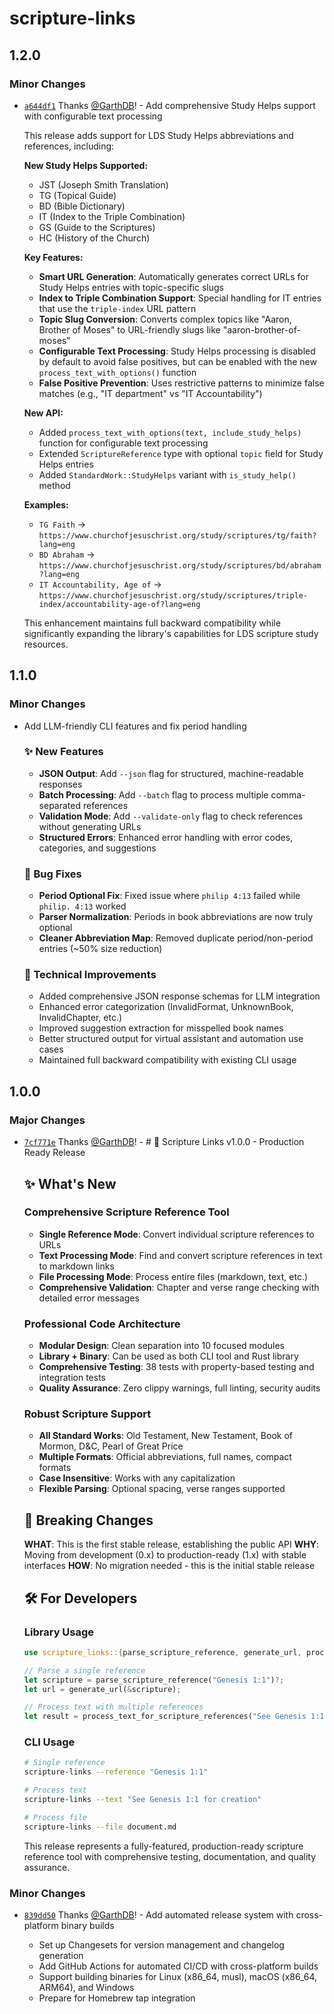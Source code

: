 # scripture-links

## 1.2.0

### Minor Changes

- [`a644df1`](https://github.com/GarthDB/scripture-links/commit/a644df197e1cf467458dbed6f1d21d860422b19c) Thanks [@GarthDB](https://github.com/GarthDB)! - Add comprehensive Study Helps support with configurable text processing

  This release adds support for LDS Study Helps abbreviations and references, including:

  **New Study Helps Supported:**

  - JST (Joseph Smith Translation)
  - TG (Topical Guide)
  - BD (Bible Dictionary)
  - IT (Index to the Triple Combination)
  - GS (Guide to the Scriptures)
  - HC (History of the Church)

  **Key Features:**

  - **Smart URL Generation**: Automatically generates correct URLs for Study Helps entries with topic-specific slugs
  - **Index to Triple Combination Support**: Special handling for IT entries that use the `triple-index` URL pattern
  - **Topic Slug Conversion**: Converts complex topics like "Aaron, Brother of Moses" to URL-friendly slugs like "aaron-brother-of-moses"
  - **Configurable Text Processing**: Study Helps processing is disabled by default to avoid false positives, but can be enabled with the new `process_text_with_options()` function
  - **False Positive Prevention**: Uses restrictive patterns to minimize false matches (e.g., "IT department" vs "IT Accountability")

  **New API:**

  - Added `process_text_with_options(text, include_study_helps)` function for configurable text processing
  - Extended `ScriptureReference` type with optional `topic` field for Study Helps entries
  - Added `StandardWork::StudyHelps` variant with `is_study_help()` method

  **Examples:**

  - `TG Faith` → `https://www.churchofjesuschrist.org/study/scriptures/tg/faith?lang=eng`
  - `BD Abraham` → `https://www.churchofjesuschrist.org/study/scriptures/bd/abraham?lang=eng`
  - `IT Accountability, Age of` → `https://www.churchofjesuschrist.org/study/scriptures/triple-index/accountability-age-of?lang=eng`

  This enhancement maintains full backward compatibility while significantly expanding the library's capabilities for LDS scripture study resources.

## 1.1.0

### Minor Changes

- Add LLM-friendly CLI features and fix period handling

  ### ✨ New Features

  - **JSON Output**: Add `--json` flag for structured, machine-readable responses
  - **Batch Processing**: Add `--batch` flag to process multiple comma-separated references
  - **Validation Mode**: Add `--validate-only` flag to check references without generating URLs
  - **Structured Errors**: Enhanced error handling with error codes, categories, and suggestions

  ### 🐛 Bug Fixes

  - **Period Optional Fix**: Fixed issue where `philip 4:13` failed while `philip. 4:13` worked
  - **Parser Normalization**: Periods in book abbreviations are now truly optional
  - **Cleaner Abbreviation Map**: Removed duplicate period/non-period entries (~50% size reduction)

  ### 🔧 Technical Improvements

  - Added comprehensive JSON response schemas for LLM integration
  - Enhanced error categorization (InvalidFormat, UnknownBook, InvalidChapter, etc.)
  - Improved suggestion extraction for misspelled book names
  - Better structured output for virtual assistant and automation use cases
  - Maintained full backward compatibility with existing CLI usage

## 1.0.0

### Major Changes

- [`7cf771e`](https://github.com/GarthDB/scripture-links/commit/7cf771e99ce55948c0f1de03a84d994ab23f6b66) Thanks [@GarthDB](https://github.com/GarthDB)! - # 🚀 Scripture Links v1.0.0 - Production Ready Release

  ## ✨ **What's New**

  ### **Comprehensive Scripture Reference Tool**

  - **Single Reference Mode**: Convert individual scripture references to URLs
  - **Text Processing Mode**: Find and convert scripture references in text to markdown links
  - **File Processing Mode**: Process entire files (markdown, text, etc.)
  - **Comprehensive Validation**: Chapter and verse range checking with detailed error messages

  ### **Professional Code Architecture**

  - **Modular Design**: Clean separation into 10 focused modules
  - **Library + Binary**: Can be used as both CLI tool and Rust library
  - **Comprehensive Testing**: 38 tests with property-based testing and integration tests
  - **Quality Assurance**: Zero clippy warnings, full linting, security audits

  ### **Robust Scripture Support**

  - **All Standard Works**: Old Testament, New Testament, Book of Mormon, D&C, Pearl of Great Price
  - **Multiple Formats**: Official abbreviations, full names, compact formats
  - **Case Insensitive**: Works with any capitalization
  - **Flexible Parsing**: Optional spacing, verse ranges supported

  ## 🔧 **Breaking Changes**

  **WHAT**: This is the first stable release, establishing the public API
  **WHY**: Moving from development (0.x) to production-ready (1.x) with stable interfaces
  **HOW**: No migration needed - this is the initial stable release

  ## 🛠️ **For Developers**

  ### **Library Usage**

  ```rust
  use scripture_links::{parse_scripture_reference, generate_url, process_text_for_scripture_references};

  // Parse a single reference
  let scripture = parse_scripture_reference("Genesis 1:1")?;
  let url = generate_url(&scripture);

  // Process text with multiple references
  let result = process_text_for_scripture_references("See Genesis 1:1 and 2 Nephi 10:14");
  ```

  ### **CLI Usage**

  ```bash
  # Single reference
  scripture-links --reference "Genesis 1:1"

  # Process text
  scripture-links --text "See Genesis 1:1 for creation"

  # Process file
  scripture-links --file document.md
  ```

  This release represents a fully-featured, production-ready scripture reference tool with comprehensive testing, documentation, and quality assurance.

### Minor Changes

- [`839dd50`](https://github.com/GarthDB/scripture-links/commit/839dd501fe349499243b2e7b5f9602802199a2a3) Thanks [@GarthDB](https://github.com/GarthDB)! - Add automated release system with cross-platform binary builds

  - Set up Changesets for version management and changelog generation
  - Add GitHub Actions for automated CI/CD with cross-platform builds
  - Support building binaries for Linux (x86_64, musl), macOS (x86_64, ARM64), and Windows
  - Prepare for Homebrew tap integration

